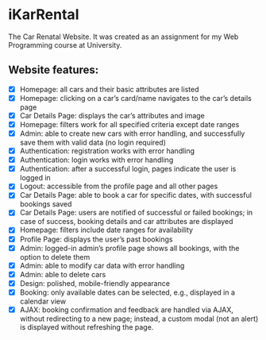 # iKarRental
The Car Renatal Website. It was created as an assignment for my Web Programming course at University.

## Website features:
- [X] Homepage: all cars and their basic attributes are listed 
- [X] Homepage: clicking on a car’s card/name navigates to the car’s details page 
- [X] Car Details Page: displays the car’s attributes and image 
- [X] Homepage: filters work for all specified criteria except date ranges 
- [X] Admin: able to create new cars with error handling, and successfully save them with valid data (no login required) 
- [X] Authentication: registration works with error handling 
- [X] Authentication: login works with error handling 
- [X] Authentication: after a successful login, pages indicate the user is logged in 
- [X] Logout: accessible from the profile page and all other pages 
- [X] Car Details Page: able to book a car for specific dates, with successful bookings saved 
- [X] Car Details Page: users are notified of successful or failed bookings; in case of success, booking details and car attributes are displayed 
- [X] Homepage: filters include date ranges for availability 
- [X] Profile Page: displays the user’s past bookings 
- [X] Admin: logged-in admin’s profile page shows all bookings, with the option to delete them 
- [X] Admin: able to modify car data with error handling 
- [X] Admin: able to delete cars 
- [X] Design: polished, mobile-friendly appearance 
- [X] Booking: only available dates can be selected, e.g., displayed in a calendar view 
- [X] AJAX: booking confirmation and feedback are handled via AJAX, without redirecting to a new page; instead, a custom modal (not an alert) is displayed without refreshing the page.
